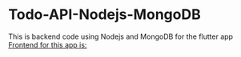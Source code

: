 # Todo-API-Nodejs-MongoDB

This is backend code using Nodejs and MongoDB for the flutter app 
[Frontend for this app is:](https://github.com/srikrishna0874/Expressive-Responsive-Todo-App)
